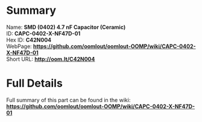 
Summary
=================
  
Name: __SMD (0402) 4.7 nF Capacitor (Ceramic)__    
ID: __CAPC-0402-X-NF47D-01__   
Hex ID: __C42N004__   
WebPage: __https://github.com/oomlout/oomlout-OOMP/wiki/CAPC-0402-X-NF47D-01__   
Short URL: __http://oom.lt/C42N004__   

Full Details
==========================
Full summary of this part can be found in the wiki:   
__https://github.com/oomlout/oomlout-OOMP/wiki/CAPC-0402-X-NF47D-01__    


